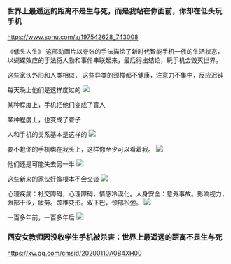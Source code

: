 ### 世界上最遥远的距离不是生与死，而是我站在你面前，你却在低头玩手机
https://www.sohu.com/a/197542628_743008

《低头人生》
这部动画片以夸张的手法描绘了新时代智能手机一族的生活状态，以蝴蝶效应的手法将人物和事件串联起来，最后得出结论，玩手机会毁灭世界。

这些家伙外形和人类相似，
这些异类的颈椎都不健康，注意力不集中，反应迟钝

每天晚上他们是这样度过的
![](http://5b0988e595225.cdn.sohucs.com/images/20171012/8555491785994a7083137a9061a695b4.jpeg)

某种程度上，手机把他们变成了盲人

某种程度上，也变成了聋子

人和手机的关系基本是这样的
![](http://5b0988e595225.cdn.sohucs.com/images/20171012/4922296ef2e94dee8094c71d4511eecb.jpeg)

要不尬你的手机绑在我头上，这样你至少可以看着我。
![](http://5b0988e595225.cdn.sohucs.com/images/20171012/aaeca317662044eb9252d4fe5f83c1f8.jpeg)

他们还是可能失去另一半
![](http://5b0988e595225.cdn.sohucs.com/images/20171012/00c65b782f5a4b74936c04f7c41e9ee7.jpeg)

这些新来的家伙好像根本不会交谈
![](http://5b0988e595225.cdn.sohucs.com/images/20171012/b84b60fa79bf4d67939a1bafb2b0e6e7.jpeg)

心理疾病：社交障碍，心理障碍，情感冷漠化。人身安全：意外事故。影响视力，眼部干涩，疲劳。颈椎变形。双下巴，颈部松弛。
![](http://5b0988e595225.cdn.sohucs.com/images/20171012/a7b6d353c95c4cb0b9436605ca46b91d.jpeg)

一百多年前，一百多年后
![](http://5b0988e595225.cdn.sohucs.com/images/20171012/e762afcea2c74c7585e533d6c6f558e9.jpeg)

### 西安女教师因没收学生手机被杀害：世界上最遥远的距离不是生与死
https://xw.qq.com/cmsid/20200110A0B4XH00

